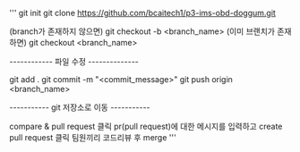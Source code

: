 '''
git init
git clone https://github.com/bcaitech1/p3-ims-obd-doggum.git

(branch가 존재하지 않으면)
git checkout -b <branch_name> 
(이미 브랜치가 존재하면)
git checkout <branch_name>

------------ 파일 수정 --------------

git add .
git commit -m "<commit_message>"
git push origin <branch_name>

----------- git 저장소로 이동 -----------

compare & pull request 클릭
pr(pull request)에 대한 메시지를 입력하고 create pull request 클릭
팀원끼리 코드리뷰 후 merge 
'''

